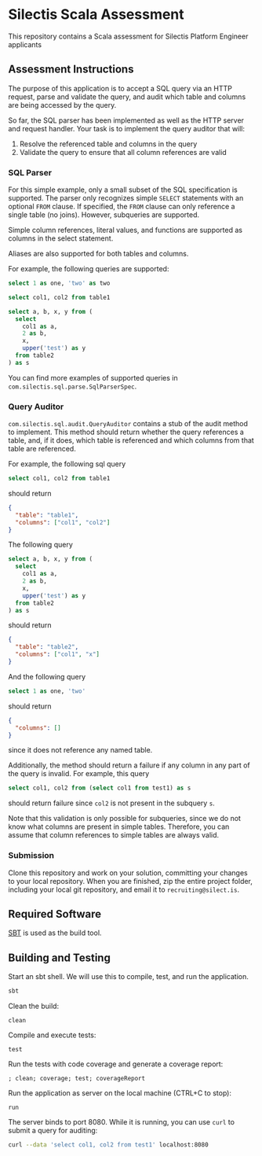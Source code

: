 # Silectis Scala Assessment

This repository contains a Scala assessment for Silectis Platform Engineer applicants

## Assessment Instructions

The purpose of this application is to accept a SQL query via an HTTP request, parse and validate 
the query, and audit which table and columns are being accessed by the query.

So far, the SQL parser has been implemented as well as the HTTP server and request handler. Your
task is to implement the query auditor that will:
 1. Resolve the referenced table and columns in the query
 2. Validate the query to ensure that all column references are valid

### SQL Parser

For this simple example, only a small subset of the SQL specification is supported. The parser only
recognizes simple `SELECT` statements with an optional `FROM` clause. If specified, the `FROM`
clause can only reference a single table (no joins). However, subqueries are supported.

Simple column references, literal values, and functions are supported as columns in the select
statement.

Aliases are also supported for both tables and columns.

For example, the following queries are supported:

```sql
select 1 as one, 'two' as two

select col1, col2 from table1

select a, b, x, y from (
  select
    col1 as a,
    2 as b,
    x,
    upper('test') as y
  from table2
) as s
```

You can find more examples of supported queries in `com.silectis.sql.parse.SqlParserSpec`.

### Query Auditor

`com.silectis.sql.audit.QueryAuditor` contains a stub of the audit method to implement. This method
should return whether the query references a table, and, if it does, which table is referenced and
which columns from that table are referenced.

For example, the following sql query
```sql
select col1, col2 from table1
```

should return
```json
{
  "table": "table1",
  "columns": ["col1", "col2"]
}
```

The following query
```sql
select a, b, x, y from (
  select
    col1 as a,
    2 as b,
    x,
    upper('test') as y
  from table2
) as s
```

should return
```json
{
  "table": "table2",
  "columns": ["col1", "x"]
}
```

And the following query
```sql
select 1 as one, 'two'
```

should return
```json
{
  "columns": []
}
```
since it does not reference any named table.

Additionally, the method should return a failure if any column in any part of the query is invalid.
For example, this query
```sql
select col1, col2 from (select col1 from test1) as s
```

should return failure since `col2` is not present in the subquery `s`.

Note that this validation is only possible for subqueries, since we do not know what columns are
present in simple tables. Therefore, you can assume that column references to simple tables are
always valid.

### Submission

Clone this repository and work on your solution, committing your changes to your local repository.
When you are finished, zip the entire project folder, including your local git repository,
and email it to `recruiting@silect.is`.

## Required Software

[SBT](https://www.scala-sbt.org/) is used as the build tool.

## Building and Testing

Start an sbt shell. We will use this to compile, test, and run the application.
```bash
sbt
```

Clean the build:
```sbtshell
clean
```

Compile and execute tests:
```sbtshell
test
```

Run the tests with code coverage and generate a coverage report:
```sbtshell
; clean; coverage; test; coverageReport
```

Run the application as server on the local machine (CTRL+C to stop):
```sbtshell
run
```

The server binds to port 8080. While it is running, you can use `curl` to submit a query for auditing:
```bash
curl --data 'select col1, col2 from test1' localhost:8080
```
